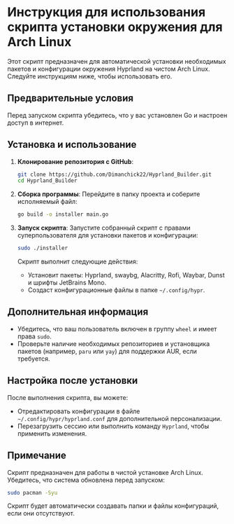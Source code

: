 # Инструкция для использования скрипта установки окружения для Arch Linux

Этот скрипт предназначен для автоматической установки необходимых пакетов и конфигурации окружения Hyprland на чистом Arch Linux. Следуйте инструкциям ниже, чтобы использовать его.

## Предварительные условия
Перед запуском скрипта убедитесь, что у вас установлен Go и настроен доступ в интернет.

## Установка и использование
1. **Клонирование репозитория с GitHub**:
   ```bash
   git clone https://github.com/Dimanchick22/Hyprland_Builder.git
   cd Hyprland_Builder
   ```

2. **Сборка программы**:
   Перейдите в папку проекта и соберите исполняемый файл:
   ```bash
   go build -o installer main.go
   ```

3. **Запуск скрипта**:
   Запустите собранный скрипт с правами суперпользователя для установки пакетов и конфигурации:
   ```bash
   sudo ./installer
   ```

   Скрипт выполнит следующие действия:
   - Установит пакеты: Hyprland, swaybg, Alacritty, Rofi, Waybar, Dunst и шрифты JetBrains Mono.
   - Создаст конфигурационные файлы в папке `~/.config/hypr`.

## Дополнительная информация
- Убедитесь, что ваш пользователь включен в группу `wheel` и имеет права `sudo`.
- Проверьте наличие необходимых репозиториев и установщика пакетов (например, `paru` или `yay`) для поддержки AUR, если требуется.

## Настройка после установки
После выполнения скрипта, вы можете:
- Отредактировать конфигурации в файле `~/.config/hypr/hyprland.conf` для дополнительной персонализации.
- Перезагрузить сессию или выполнить команду `Hyprland`, чтобы применить изменения.

## Примечание
Скрипт предназначен для работы в чистой установке Arch Linux. Убедитесь, что система обновлена перед запуском:
```bash
sudo pacman -Syu
```

Скрипт будет автоматически создавать папки и файлы конфигураций, если они отсутствуют.
